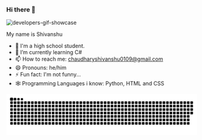 ### Hi there 👋

![developers-gif-showcase](https://user-images.githubusercontent.com/83326671/182369909-05bf7ed3-63c4-4288-a1cc-9d196294c052.gif)

My name is Shivanshu
- 🔭 I'm a high school student.
- 🌱 I’m currently learning C#
- 📫 How to reach me: chaudharyshivanshu0109@gmail.com
- 😄 Pronouns: he/him
- ⚡ Fun fact: I'm not funny...
- 🕸 Programming Languages i know: Python, HTML and CSS

<p align="center">
  <img src="https://github.com/Shivanshu-tb/Shivanshu-tb/raw/output/github-contribution-grid-snake.svg" alt="snake"></center>
</p>
